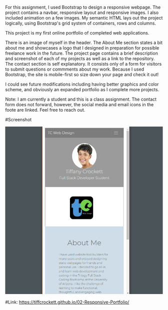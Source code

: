 For this assignment, I used Bootstrap to design a responsive webpage.  The project contains a navbar, responsive layout and responsive images. I also included animation on a few images.  My semantic HTML lays out the project logically, using Bootstrap's grid system of containers, rows and columns. 

This project is my first online portfolio of completed web applications. 

There is an image of myself in the header.  The About Me section states a bit about me and showcases a logo that I designed in preparation for possible freelance work in the future. The project page contains a brief description and screenshot of each of my projects as well as a link to the repository. The contact section is self explanatory.  It consists only of a form for visitors to submit questions or commments about my work. Because I used Bootstrap, the site is mobile-first so size down your page and check it out!

I could see future modifications including having better graphics and color scheme, and obviously an expanded portfolio as I complete more projects. 

Note:  I am currently a student and this is a class assignment.  The contact form does not forward, however, the social media and email icons in the foote are linked. Feel free to reach out.

#Screenshot

![mobile screenshot](https://github.com/tiffcrockett/02-Responsive-Portfolio/blob/main/assets/images/pfolio-scrn.png?)


#Link: https://tiffcrockett.github.io/02-Responsive-Portfolio/
